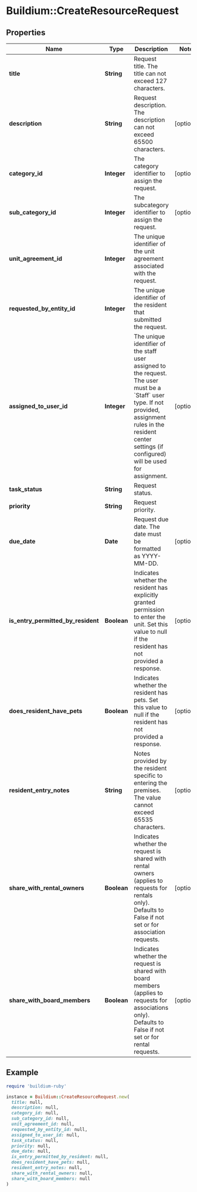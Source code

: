 # Buildium::CreateResourceRequest

## Properties

| Name | Type | Description | Notes |
| ---- | ---- | ----------- | ----- |
| **title** | **String** | Request title. The title can not exceed 127 characters. |  |
| **description** | **String** | Request description. The description can not exceed 65500 characters. | [optional] |
| **category_id** | **Integer** | The category identifier to assign the request. | [optional] |
| **sub_category_id** | **Integer** | The subcategory identifier to assign the request. | [optional] |
| **unit_agreement_id** | **Integer** | The unique identifier of the unit agreement associated with the request. |  |
| **requested_by_entity_id** | **Integer** | The unique identifier of the resident that submitted the request. |  |
| **assigned_to_user_id** | **Integer** | The unique identifier of the staff user assigned to the request. The user must be a &#x60;Staff&#x60; user type. If not provided, assignment rules in the resident center settings (if configured) will be used for assignment. | [optional] |
| **task_status** | **String** | Request status. |  |
| **priority** | **String** | Request priority. |  |
| **due_date** | **Date** | Request due date. The date must be formatted as YYYY-MM-DD. | [optional] |
| **is_entry_permitted_by_resident** | **Boolean** | Indicates whether the resident has explicitly granted permission to enter the unit. Set this value to null if the resident has not provided a response. | [optional] |
| **does_resident_have_pets** | **Boolean** | Indicates whether the resident has pets. Set this value to null if the resident has not provided a response. | [optional] |
| **resident_entry_notes** | **String** | Notes provided by the resident specific to entering the premises. The value cannot exceed 65535 characters. | [optional] |
| **share_with_rental_owners** | **Boolean** | Indicates whether the request is shared with rental owners (applies to requests for rentals only). Defaults to False if not set or for association requests. | [optional] |
| **share_with_board_members** | **Boolean** | Indicates whether the request is shared with board members (applies to requests for associations only). Defaults to False if not set or for rental requests. | [optional] |

## Example

```ruby
require 'buildium-ruby'

instance = Buildium::CreateResourceRequest.new(
  title: null,
  description: null,
  category_id: null,
  sub_category_id: null,
  unit_agreement_id: null,
  requested_by_entity_id: null,
  assigned_to_user_id: null,
  task_status: null,
  priority: null,
  due_date: null,
  is_entry_permitted_by_resident: null,
  does_resident_have_pets: null,
  resident_entry_notes: null,
  share_with_rental_owners: null,
  share_with_board_members: null
)
```

